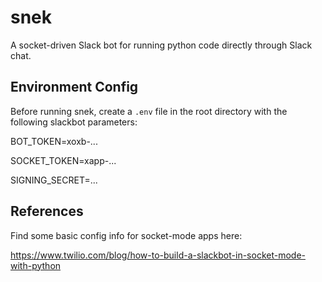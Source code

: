 # snek
A socket-driven Slack bot for running python code directly through Slack chat.

## Environment Config
Before running snek, create a `.env` file in the root directory with the following slackbot parameters:

BOT_TOKEN=xoxb-...

SOCKET_TOKEN=xapp-...

SIGNING_SECRET=...

## References
Find some basic config info for socket-mode apps here:

https://www.twilio.com/blog/how-to-build-a-slackbot-in-socket-mode-with-python
